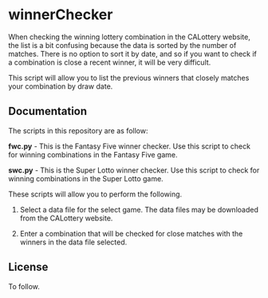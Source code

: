 # winnerChecker

When checking the winning lottery combination in the CALottery website, the list is a bit confusing because the data is sorted by 
the number of matches. There is no option to sort it by date, and so if you want to check if a combination is close a recent winner,
it will be very difficult.

This script will allow you to list the previous winners that closely matches your combination by draw date.

## Documentation

The scripts in this repository are as follow:

**fwc.py** - This is the Fantasy Five winner checker. Use this script to check for winning combinations in the Fantasy Five game.

**swc.py** - This is the Super Lotto winner checker. Use this script to check for winning combinations in the Super Lotto game.

These scripts will allow you to perform the following.

1. Select a data file for the select game. The data files may be downloaded from the CALottery website.  

2. Enter a combination that will be checked for close matches with the winners in the data file selected.

## License ##

To follow.
